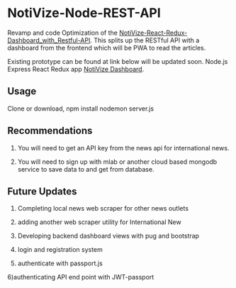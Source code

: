 # NotiVize-Node-REST-API

Revamp and code Optimization of the [NotiVize-React-Redux-Dashboard_with_Restful-API](https://github.com/Saspect-IO/NotiVize-React-Redux-Dashboard_with_Restful-API).
This splits up the RESTful API with a dashboard from the frontend which will be PWA to read the articles.

Existing prototype can be found at link below will be updated soon.
Node.js Express React Redux  app [NotiVize Dashboard](https://notivize.herokuapp.com/dashboard).

## Usage

Clone or download,
npm install
nodemon server.js

## Recommendations

1) You will need to get an API key from the news api for international news.

2) You will need to sign up with mlab or another cloud based mongodb service to save data to and get from database.

## Future Updates

1) Completing local news web scraper for other news outlets

2) adding another web scraper utility for International New

3) Developing backend dashboard views with pug and bootstrap

4) login and registration system

5) authenticate with passport.js

6)authenticating API end point with JWT-passport
